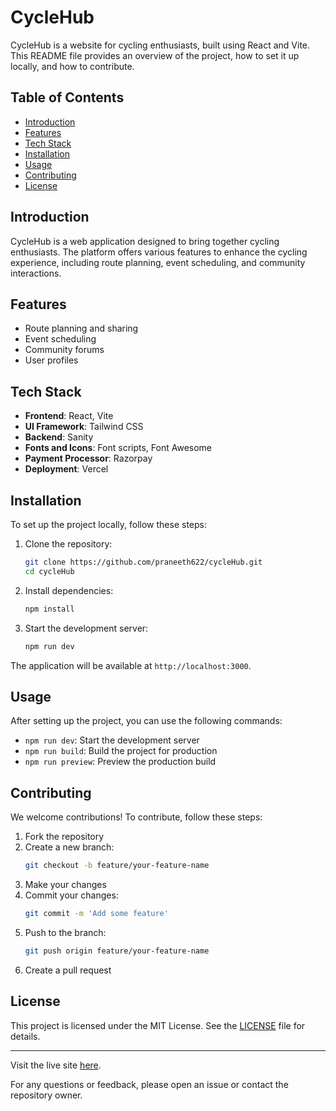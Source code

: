 # CycleHub

CycleHub is a website for cycling enthusiasts, built using React and Vite. This README file provides an overview of the project, how to set it up locally, and how to contribute.

## Table of Contents

- [Introduction](#introduction)
- [Features](#features)
- [Tech Stack](#tech-stack)
- [Installation](#installation)
- [Usage](#usage)
- [Contributing](#contributing)
- [License](#license)

## Introduction

CycleHub is a web application designed to bring together cycling enthusiasts. The platform offers various features to enhance the cycling experience, including route planning, event scheduling, and community interactions.

## Features

- Route planning and sharing
- Event scheduling
- Community forums
- User profiles

## Tech Stack

- **Frontend**: React, Vite
- **UI Framework**: Tailwind CSS
- **Backend**: Sanity
- **Fonts and Icons**: Font scripts, Font Awesome
- **Payment Processor**: Razorpay
- **Deployment**: Vercel

## Installation

To set up the project locally, follow these steps:

1. Clone the repository:
   ```bash
   git clone https://github.com/praneeth622/cycleHub.git
   cd cycleHub
   ```

2. Install dependencies:
   ```bash
   npm install
   ```

3. Start the development server:
   ```bash
   npm run dev
   ```

The application will be available at `http://localhost:3000`.

## Usage

After setting up the project, you can use the following commands:

- `npm run dev`: Start the development server
- `npm run build`: Build the project for production
- `npm run preview`: Preview the production build

## Contributing

We welcome contributions! To contribute, follow these steps:

1. Fork the repository
2. Create a new branch:
   ```bash
   git checkout -b feature/your-feature-name
   ```
3. Make your changes
4. Commit your changes:
   ```bash
   git commit -m 'Add some feature'
   ```
5. Push to the branch:
   ```bash
   git push origin feature/your-feature-name
   ```
6. Create a pull request

## License

This project is licensed under the MIT License. See the [LICENSE](LICENSE) file for details.

---

Visit the live site [here](https://cyclehub.vercel.app/).

For any questions or feedback, please open an issue or contact the repository owner.
